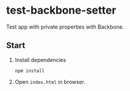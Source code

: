 # test-backbone-setter

Test app with private properties with Backbone.


## Start

1. Install dependencies
    
    ```
    npm install
    ```

2. Open `index.html` in browser.
